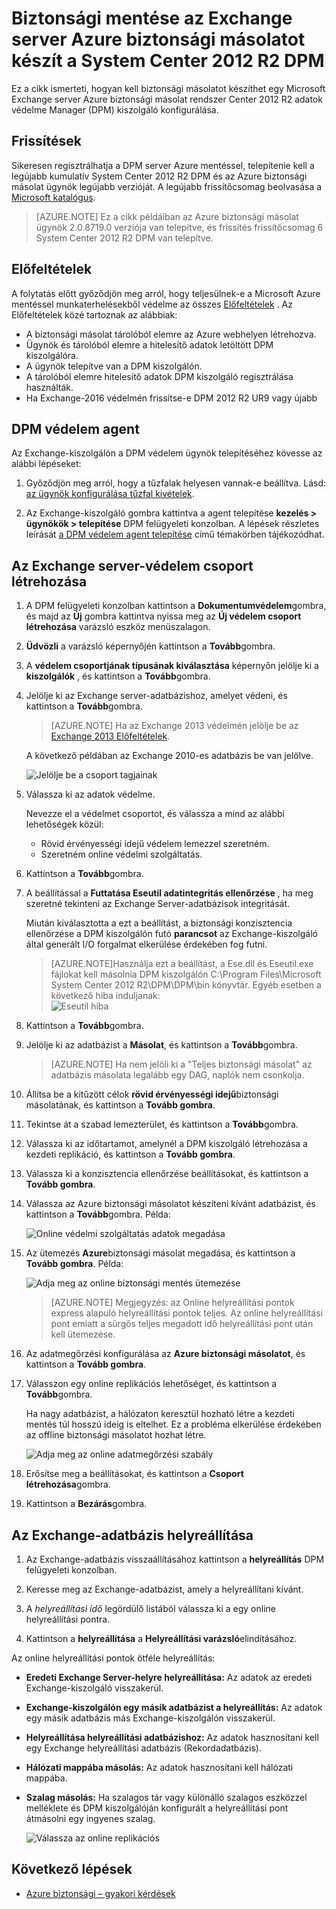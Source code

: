 <properties
    pageTitle="Készítsen biztonsági másolatot az Exchange server Azure biztonsági másolatot készít a System Center 2012 R2 DPM |} Microsoft Azure"
    description="Megtudhatja, hogy miként biztonsági másolatot készíthet az Exchange server Azure biztonsági másolat System Center 2012 R2 DPM használatával"
    services="backup"
    documentationCenter=""
    authors="MaanasSaran"
    manager="NKolli1"
    editor=""/>

<tags
    ms.service="backup"
    ms.workload="storage-backup-recovery"
    ms.tgt_pltfrm="na"
    ms.devlang="na"
    ms.topic="article"
    ms.date="08/15/2016"
    ms.author="anuragm;jimpark;delhan;trinadhk;markgal"/>


# <a name="back-up-an-exchange-server-to-azure-backup-with-system-center-2012-r2-dpm"></a>Biztonsági mentése az Exchange server Azure biztonsági másolatot készít a System Center 2012 R2 DPM
Ez a cikk ismerteti, hogyan kell biztonsági másolatot készíthet egy Microsoft Exchange server Azure biztonsági másolat rendszer Center 2012 R2 adatok védelme Manager (DPM) kiszolgáló konfigurálása.  

## <a name="updates"></a>Frissítések
Sikeresen regisztrálhatja a DPM server Azure mentéssel, telepítenie kell a legújabb kumulatív System Center 2012 R2 DPM és az Azure biztonsági másolat ügynök legújabb verzióját. A legújabb frissítőcsomag beolvasása a [Microsoft katalógus](http://catalog.update.microsoft.com/v7/site/Search.aspx?q=System%20Center%202012%20R2%20Data%20protection%20manager).

>[AZURE.NOTE] Ez a cikk példáiban az Azure biztonsági másolat ügynök 2.0.8719.0 verziója van telepítve, és frissítés frissítőcsomag 6 System Center 2012 R2 DPM van telepítve.

## <a name="prerequisites"></a>Előfeltételek
A folytatás előtt győződjön meg arról, hogy teljesülnek-e a Microsoft Azure mentéssel munkaterhelésekből védelme az összes [Előfeltételek](backup-azure-dpm-introduction.md#prerequisites) . Az Előfeltételek közé tartoznak az alábbiak:

- A biztonsági másolat tárolóból elemre az Azure webhelyen létrehozva.
- Ügynök és tárolóból elemre a hitelesítő adatok letöltött DPM kiszolgálóra.
- A ügynök telepítve van a DPM kiszolgálón.
- A tárolóból elemre hitelesítő adatok DPM kiszolgáló regisztrálása használták.
- Ha Exchange-2016 védelmén frissítse-e DPM 2012 R2 UR9 vagy újabb

## <a name="dpm-protection-agent"></a>DPM védelem agent  
Az Exchange-kiszolgálón a DPM védelem ügynök telepítéséhez kövesse az alábbi lépéseket:

1. Győződjön meg arról, hogy a tűzfalak helyesen vannak-e beállítva. Lásd: [az ügynök konfigurálása tűzfal kivételek](https://technet.microsoft.com/library/Hh758204.aspx).

2. Az Exchange-kiszolgáló gombra kattintva a agent telepítése **kezelés > ügynökök > telepítése** DPM felügyeleti konzolban. A lépések részletes leírását [a DPM védelem agent telepítése](https://technet.microsoft.com/library/hh758186.aspx?f=255&MSPPError=-2147217396) című témakörben tájékozódhat.

## <a name="create-a-protection-group-for-the-exchange-server"></a>Az Exchange server-védelem csoport létrehozása

1. A DPM felügyeleti konzolban kattintson a **Dokumentumvédelem**gombra, és majd az **Új** gombra kattintva nyissa meg az **Új védelem csoport létrehozása** varázsló eszköz menüszalagon.

2. **Üdvözli** a varázsló képernyőjén kattintson a **Tovább**gombra.

3. A **védelem csoportjának típusának kiválasztása** képernyőn jelölje ki a **kiszolgálók** , és kattintson a **Tovább**gombra.

4. Jelölje ki az Exchange server-adatbázishoz, amelyet védeni, és kattintson a **Tovább**gombra.

    >[AZURE.NOTE] Ha az Exchange 2013 védelmén jelölje be az [Exchange 2013 Előfeltételek](https://technet.microsoft.com/library/dn751029.aspx).

    A következő példában az Exchange 2010-es adatbázis be van jelölve.

    ![Jelölje be a csoport tagjainak](./media/backup-azure-backup-exchange-server/select-group-members.png)

5. Válassza ki az adatok védelme.

    Nevezze el a védelmet csoportot, és válassza a mind az alábbi lehetőségek közül:

    - Rövid érvényességi idejű védelem lemezzel szeretném.
    - Szeretném online védelmi szolgáltatás.

6. Kattintson a **Tovább**gombra.

7. A beállítással a **Futtatása Eseutil adatintegritás ellenőrzése** , ha meg szeretné tekinteni az Exchange Server-adatbázisok integritását.

    Miután kiválasztotta a ezt a beállítást, a biztonsági konzisztencia ellenőrzése a DPM kiszolgálón futó **parancsot** az Exchange-kiszolgáló által generált I/O forgalmat elkerülése érdekében fog futni.

    >[AZURE.NOTE]Használja ezt a beállítást, a Ese.dll és Eseutil.exe fájlokat kell másolnia DPM kiszolgálón C:\Program Files\Microsoft System Center 2012 R2\DPM\DPM\bin könyvtár. Egyéb esetben a következő hiba induljanak:  
    ![Eseutil hiba](./media/backup-azure-backup-exchange-server/eseutil-error.png)

8. Kattintson a **Tovább**gombra.

9. Jelölje ki az adatbázist a **Másolat**, és kattintson a **Tovább**gombra.

    >[AZURE.NOTE] Ha nem jelöli ki a "Teljes biztonsági másolat" az adatbázis másolata legalább egy DAG, naplók nem csonkolja.

10. Állítsa be a kitűzött célok **rövid érvényességi idejű**biztonsági másolatának, és kattintson a **Tovább gombra**.

11. Tekintse át a szabad lemezterület, és kattintson a **Tovább**gombra.

12. Válassza ki az időtartamot, amelynél a DPM kiszolgáló létrehozása a kezdeti replikáció, és kattintson a **Tovább gombra**.

13. Válassza ki a konzisztencia ellenőrzése beállításokat, és kattintson a **Tovább gombra**.

14. Válassza az Azure biztonsági másolatot készíteni kívánt adatbázist, és kattintson a **Tovább**gombra. Példa:

    ![Online védelmi szolgáltatás adatok megadása](./media/backup-azure-backup-exchange-server/specify-online-protection-data.png)

15. Az ütemezés **Azure**biztonsági másolat megadása, és kattintson a **Tovább gombra**. Példa:

    ![Adja meg az online biztonsági mentés ütemezése](./media/backup-azure-backup-exchange-server/specify-online-backup-schedule.png)

    >[AZURE.NOTE] Megjegyzés: az Online helyreállítási pontok express alapuló helyreállítási pontok teljes. Az online helyreállítási pont emiatt a sürgős teljes megadott idő helyreállítási pont után kell ütemezése.

16. Az adatmegőrzési konfigurálása az **Azure biztonsági másolatot**, és kattintson a **Tovább gombra**.

17. Válasszon egy online replikációs lehetőséget, és kattintson a **Tovább**gombra.

    Ha nagy adatbázist, a hálózaton keresztül hozható létre a kezdeti mentés túl hosszú ideig is eltelhet. Ez a probléma elkerülése érdekében az offline biztonsági másolatot hozhat létre.  

    ![Adja meg az online adatmegőrzési szabály](./media/backup-azure-backup-exchange-server/specify-online-retention-policy.png)

18. Erősítse meg a beállításokat, és kattintson a **Csoport létrehozása**gombra.

19. Kattintson a **Bezárás**gombra.

## <a name="recover-the-exchange-database"></a>Az Exchange-adatbázis helyreállítása

1. Az Exchange-adatbázis visszaállításához kattintson a **helyreállítás** DPM felügyeleti konzolban.

2. Keresse meg az Exchange-adatbázist, amely a helyreállítani kívánt.

3. A *helyreállítási idő* legördülő listából válassza ki a egy online helyreállítási pontra.

4. Kattintson a **helyreállítása** a **Helyreállítási varázsló**elindításához.

Az online helyreállítási pontok ötféle helyreállítás:

- **Eredeti Exchange Server-helyre helyreállítása:** Az adatok az eredeti Exchange-kiszolgáló visszakerül.
- **Exchange-kiszolgálón egy másik adatbázist a helyreállítás:** Az adatok egy másik adatbázis más Exchange-kiszolgálón visszakerül.
- **Helyreállítása helyreállítási adatbázishoz:** Az adatok hasznosítani kell egy Exchange helyreállítási adatbázis (Rekordadatbázis).
- **Hálózati mappába másolás:** Az adatok hasznosítani kell hálózati mappába.
- **Szalag másolás:** Ha szalagos tár vagy különálló szalagos eszközzel melléklete és DPM kiszolgálóján konfigurált a helyreállítási pont átmásolni egy ingyenes szalag.

    ![Válassza az online replikációs](./media/backup-azure-backup-exchange-server/choose-online-replication.png)

## <a name="next-steps"></a>Következő lépések

- [Azure biztonsági – gyakori kérdések](backup-azure-backup-faq.md)
